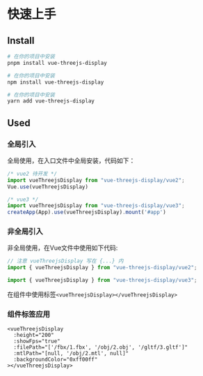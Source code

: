 # 快速上手

## Install

<CodeGroup>
<CodeGroupItem title="PNPM" active>

```bash
# 在你的项目中安装
pnpm install vue-threejs-display
```

  </CodeGroupItem>
<CodeGroupItem title="NPM">

```bash
# 在你的项目中安装
npm install vue-threejs-display
```

  </CodeGroupItem>

	
  <CodeGroupItem title="YARN">

```bash
# 在你的项目中安装
yarn add vue-threejs-display
```

  </CodeGroupItem>

</CodeGroup>

## Used

### 全局引入
全局使用，在入口文件中全局安装，代码如下：

```javascript
/* vue2 待开发 */
import vueThreejsDisplay from "vue-threejs-display/vue2";
Vue.use(vueThreejsDisplay)

/* vue3 */
import vueThreejsDisplay from "vue-threejs-display/vue3";
createApp(App).use(vueThreejsDisplay).mount('#app')
```
### 非全局引入

非全局使用，在Vue文件中使用如下代码:
```javascript
// 注意 vueThreejsDisplay 写在 {...} 内
import { vueThreejsDisplay } from "vue-threejs-display/vue2";

import { vueThreejsDisplay } from "vue-threejs-display/vue3";
```
在组件中使用标签`<vueThreejsDisplay></vueThreejsDisplay>`

### 组件标签应用
```vue
<vueThreejsDisplay
  :height="200"
  :showFps="true"
  :filePath="['/fbx/1.fbx', '/obj/2.obj', '/gltf/3.gltf']"
  :mtlPath="[null, '/obj/2.mtl', null]"
  :backgroundColor="0xff00ff"
></vueThreejsDisplay>
```
